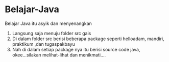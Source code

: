# Belajar-Java
Belajar Java itu asyik dan menyenangkan
1. Langsung saja menuju folder src gais
2. Di dalam folder src  berisi beberapa package seperti helloadam, mandiri, praktikum ,dan tugaspakbayu
3. Nah di dalam setiap package nya itu berisi source code java, okee...silakan melihat-lihat dan menikmati....
